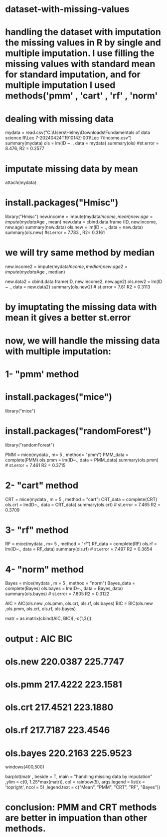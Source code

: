 # dataset-with-missing-values
# handling the dataset with imputation the missing values in R by single and multiple imputation. I use filling the missing values with standard mean for standard imputation, and for multiple imputation I used methods('pmm' , 'cart' , 'rf' , 'norm'
# dealing with missing data
mydata = read.csv("C:\\Users\\Helmy\\Downloads\\Fundamentals of data science R\\Lec 7-20240424T191014Z-001\\Lec 7\\Income.csv")
summary(mydata)
ols = lm(ID ~ ., data = mydata) 
summary(ols)   #st.error = 8.476, R2 = 0.2577

# imputate missing data by mean
attach(mydata)
# install.packages("Hmisc")
library("Hmisc")
new.income = impute(mydata$Income, mean)
new.age = impute(mydata$Age , mean)
new.data = cbind.data.frame (ID, new.income, new.age)
summary(new.data)
ols.new = lm(ID ~ ., data = new.data)
summary(ols.new)  #st.error = 7.783 , R2= 0.3161

# we will try same method by median
new.income2 = impute(mydata$Income , median)
new.age2 = impute(mydata$Age , median)

new.data2 = cbind.data.frame(ID, new.income2, new.age2)
ols.new2 = lm(ID ~ ., data = new.data2)
summary(ols.new2)  # st.error = 7.81 R2 = 0.3113

# by imuptating the missing data with mean it gives a better st.error

# now, we will handle the missing data with multiple imputation:

# 1- "pmm' method

# install.packages("mice")
library("mice")
# install.packages("randomForest")
library("randomForest")

PMM = mice(mydata , m= 5 , method= "pmm")
PMM_data = complete(PMM)
ols.pmm = lm(ID~., data = PMM_data)
summary(ols.pmm)  # st.error = 7.461 R2 = 0.3715

# 2- "cart" method

CRT = mice(mydata , m = 5 , method = "cart")
CRT_data = complete(CRT)
ols.crt = lm(ID~., data = CRT_data)
summary(ols.crt)  # st.error = 7.465 R2 = 0.3709

# 3- "rf" method

RF = mice(mydata , m= 5 , method = "rf")
RF_data = complete(RF)
ols.rf = lm(ID~., data = RF_data)
summary(ols.rf)  # st.error = 7.497 R2 = 0.3654

# 4- "norm" method

Bayes = mice(mydata , m = 5 , method = "norm")
Bayes_data = complete(Bayes)
ols.bayes = lm(ID~., data = Bayes_data)
summary(ols.bayes) # st.error = 7.805 R2 = 0.3122


AIC = AIC(ols.new ,ols.pmm, ols.crt, ols.rf, ols.bayes)
BIC = BIC(ols.new ,ols.pmm, ols.crt, ols.rf, ols.bayes)

matr = as.matrix(cbind(AIC, BIC)[,-c(1,3)])

# output :               AIC      BIC
#             ols.new   220.0387 225.7747
#             ols.pmm   217.4222 223.1581
#             ols.crt   217.4521 223.1880
#             ols.rf    217.7187 223.4546
#             ols.bayes 220.2163 225.9523

windows(400,500)

barplot(matr , beside = T, main = "handling missing data by imputation"
        ,ylim = c(0, 1.25*max(matr)), col = rainbow(5),
        args.legend = list(x = 'topright', ncol = 5) ,legend.text = c("Mean", "PMM", "CRT", "RF", "Bayes"))

# conclusion: PMM and CRT methods are better in impuation than other methods.
